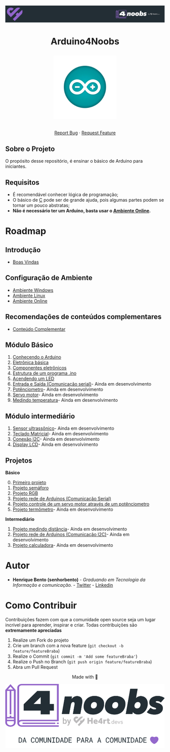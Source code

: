 <p align="center">
  <a href="https://github.com/he4rt/4noobs" target="_blank">
    <img src="https://github.com/he4rt/4noobs/blob/master/.github/header_4noobs.svg" alt="Header4Noobs">
  </a>
</p>

<h1 align="center">Arduino4Noobs
<p align="center">
    <img src="src/imgs/Auxi/ino.png" alt="Arduino Uno" width="200">
</p></h1>

<p align="center">
    <a href="https://github.com/senhorbento/arduino4noobs/issues">Report Bug</a>
    ·
    <a href="https://github.com/senhorbento/arduino4noobs/issues">Request Feature</a>
  </p>

## Sobre o Projeto

O propósito desse repositório, é ensinar o básico de Arduino para iniciantes.

## Requisitos

- É recomendável conhecer lógica de programação;  
- O básico de [C](https://github.com/jpaulohe4rt/c4noobs) pode ser de grande ajuda, pois algumas partes podem se tornar um pouco abstratas;  
- **Não é necessário ter um Arduino, basta usar o [Ambiente Online](/src/2-Ambiente/3-Ambiente-online.md).**  

# Roadmap

## Introdução

- [Boas Vindas](/src/1-Introducao/1-Boas-vindas.md)

## Configuração de Ambiente

- [Ambiente Windows](/src/2-Ambiente/1-Ambiente-windows.md)
- [Ambiente Linux](/src/2-Ambiente/2-Ambiente-linux.md)
- [Ambiente Online](/src/2-Ambiente/3-Ambiente-online.md)

## Recomendações de conteúdos complementares

- [Conteúdo Complementar](/src/3-Extras/1-Extras.md)

## Módulo Básico

01. [Conhecendo o Arduino](/src/4-Modulo-basico/1-Conhecendo.md)
00. [Eletrônica básica](/src/4-Modulo-basico/2-Eletronica-basica.md) 
00. [Componentes eletrônicos](/src/4-Modulo-basico/3-Componentes-eletronicos.md)
00. [Estrutura de um programa .ino](/src/4-Modulo-basico/4-Estrutura.md)
00. [Acendendo um LED](/src/4-Modulo-basico/5-Acendendo-LED.md)
00. [Entrada e Saída (Comunicação serial)](/src/4-Modulo-basico/zEm-desenvolvimento.md)- Ainda em desenvolvimento 
00. [Potênciometro](/src/4-Modulo-basico/zEm-desenvolvimento.md)- Ainda em desenvolvimento  
00. [Servo motor](/src/4-Modulo-basico/zEm-desenvolvimento.md)- Ainda em desenvolvimento  
00. [Medindo temperatura](/src/4-Modulo-basico/zEm-desenvolvimento.md)- Ainda em desenvolvimento  

## Módulo intermediário

01. [Sensor ultrassônico](/src/4-Modulo-basico/zEm-desenvolvimento.md)- Ainda em desenvolvimento 
00. [Teclado Matricial](/src/4-Modulo-basico/zEm-desenvolvimento.md)- Ainda em desenvolvimento 
00. [Conexão I2C](/src/4-Modulo-basico/zEm-desenvolvimento.md)- Ainda em desenvolvimento 
00. [Display LCD](/src/4-Modulo-basico/zEm-desenvolvimento.md)- Ainda em desenvolvimento 


## Projetos
**Básico**

00. [Primeiro projeto](/src/Projetos/0-Projeto-blink.md)
01. [Projeto semáforo](/src/Projetos/1-Projeto-semaforo.md)
00. [Projeto RGB](/src/Projetos/2-Projeto-RGB.md)  
00. [Projeto rede de Arduinos (Comunicação Serial)](/src/Projetos/3-Projeto-Rede.md)
00. [Projeto controle de um servo motor através de um potênciometro](/src/Projetos/4-Projeto-controle-servo.md) 
00. [Projeto termômetro](/src/4-Modulo-basico/zEm-desenvolvimento.md)- Ainda em desenvolvimento

**Intermediário**

01. [Projeto medindo distância](/src/4-Modulo-basico/zEm-desenvolvimento.md)- Ainda em desenvolvimento
00. [Projeto rede de Arduinos (Comunicação I2C)](/src/4-Modulo-basico/zEm-desenvolvimento.md)- Ainda em desenvolvimento  
00. [Projeto calculadora](/src/4-Modulo-basico/zEm-desenvolvimento.md)- Ainda em desenvolvimento  

# Autor

- **Henrique Bento (senhorbento)** - _Graduando em Tecnologia da Informação e comunicação._ - [Twitter](https://twitter.com/_MisterBento) - [Linkedin](https://www.linkedin.com/in/henrique-bento-97a4b8231/)

# Como Contribuir

Contribuições fazem com que a comunidade open source seja um lugar incrível para aprender, inspirar e criar. Todas contribuições
são **extremamente apreciadas**

1. Realize um Fork do projeto
2. Crie um branch com a nova feature (`git checkout -b feature/featureBraba`)
3. Realize o Commit (`git commit -m 'Add some featureBraba'`)
4. Realize o Push no Branch (`git push origin feature/featureBraba`)
5. Abra um Pull Request

<p align="center">Made with 💜</p>

<p align="center">
  <a href="https://heartdevs.com" target="_blank">
    <img src="https://github.com/he4rt/4noobs/blob/master/.github/footer_4noobs.svg" alt="Footer4Noobs">
  </a>
</p>